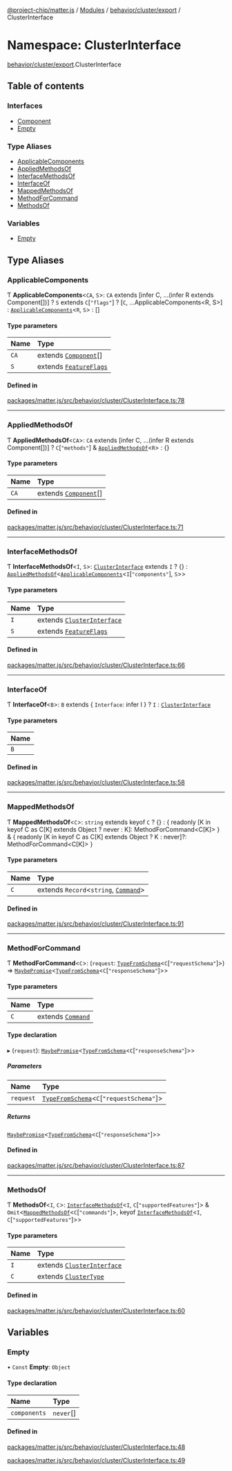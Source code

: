 [@project-chip/matter.js](../README.md) / [Modules](../modules.md) / [behavior/cluster/export](behavior_cluster_export.md) / ClusterInterface

# Namespace: ClusterInterface

[behavior/cluster/export](behavior_cluster_export.md).ClusterInterface

## Table of contents

### Interfaces

- [Component](../interfaces/behavior_cluster_export.ClusterInterface.Component.md)
- [Empty](../interfaces/behavior_cluster_export.ClusterInterface.Empty.md)

### Type Aliases

- [ApplicableComponents](behavior_cluster_export.ClusterInterface.md#applicablecomponents)
- [AppliedMethodsOf](behavior_cluster_export.ClusterInterface.md#appliedmethodsof)
- [InterfaceMethodsOf](behavior_cluster_export.ClusterInterface.md#interfacemethodsof)
- [InterfaceOf](behavior_cluster_export.ClusterInterface.md#interfaceof)
- [MappedMethodsOf](behavior_cluster_export.ClusterInterface.md#mappedmethodsof)
- [MethodForCommand](behavior_cluster_export.ClusterInterface.md#methodforcommand)
- [MethodsOf](behavior_cluster_export.ClusterInterface.md#methodsof)

### Variables

- [Empty](behavior_cluster_export.ClusterInterface.md#empty)

## Type Aliases

### ApplicableComponents

Ƭ **ApplicableComponents**\<`CA`, `S`\>: `CA` extends [infer C, ...(infer R extends Component[])] ? `S` extends `C`[``"flags"``] ? [`C`, ...ApplicableComponents\<R, S\>] : [`ApplicableComponents`](behavior_cluster_export.ClusterInterface.md#applicablecomponents)\<`R`, `S`\> : []

#### Type parameters

| Name | Type |
| :------ | :------ |
| `CA` | extends [`Component`](../interfaces/behavior_cluster_export.ClusterInterface.Component.md)[] |
| `S` | extends [`FeatureFlags`](cluster_export.ClusterComposer.md#featureflags) |

#### Defined in

[packages/matter.js/src/behavior/cluster/ClusterInterface.ts:78](https://github.com/project-chip/matter.js/blob/558e12c94a201592c28c7bc0743705360b3e5ca6/packages/matter.js/src/behavior/cluster/ClusterInterface.ts#L78)

___

### AppliedMethodsOf

Ƭ **AppliedMethodsOf**\<`CA`\>: `CA` extends [infer C, ...(infer R extends Component[])] ? `C`[``"methods"``] & [`AppliedMethodsOf`](behavior_cluster_export.ClusterInterface.md#appliedmethodsof)\<`R`\> : {}

#### Type parameters

| Name | Type |
| :------ | :------ |
| `CA` | extends [`Component`](../interfaces/behavior_cluster_export.ClusterInterface.Component.md)[] |

#### Defined in

[packages/matter.js/src/behavior/cluster/ClusterInterface.ts:71](https://github.com/project-chip/matter.js/blob/558e12c94a201592c28c7bc0743705360b3e5ca6/packages/matter.js/src/behavior/cluster/ClusterInterface.ts#L71)

___

### InterfaceMethodsOf

Ƭ **InterfaceMethodsOf**\<`I`, `S`\>: [`ClusterInterface`](behavior_cluster_export.md#clusterinterface) extends `I` ? {} : [`AppliedMethodsOf`](behavior_cluster_export.ClusterInterface.md#appliedmethodsof)\<[`ApplicableComponents`](behavior_cluster_export.ClusterInterface.md#applicablecomponents)\<`I`[``"components"``], `S`\>\>

#### Type parameters

| Name | Type |
| :------ | :------ |
| `I` | extends [`ClusterInterface`](behavior_cluster_export.md#clusterinterface) |
| `S` | extends [`FeatureFlags`](cluster_export.ClusterComposer.md#featureflags) |

#### Defined in

[packages/matter.js/src/behavior/cluster/ClusterInterface.ts:66](https://github.com/project-chip/matter.js/blob/558e12c94a201592c28c7bc0743705360b3e5ca6/packages/matter.js/src/behavior/cluster/ClusterInterface.ts#L66)

___

### InterfaceOf

Ƭ **InterfaceOf**\<`B`\>: `B` extends \{ `Interface`: infer I  } ? `I` : [`ClusterInterface`](behavior_cluster_export.md#clusterinterface)

#### Type parameters

| Name |
| :------ |
| `B` |

#### Defined in

[packages/matter.js/src/behavior/cluster/ClusterInterface.ts:58](https://github.com/project-chip/matter.js/blob/558e12c94a201592c28c7bc0743705360b3e5ca6/packages/matter.js/src/behavior/cluster/ClusterInterface.ts#L58)

___

### MappedMethodsOf

Ƭ **MappedMethodsOf**\<`C`\>: `string` extends keyof `C` ? {} : \{ readonly [K in keyof C as C[K] extends Object ? never : K]: MethodForCommand\<C[K]\> } & \{ readonly [K in keyof C as C[K] extends Object ? K : never]?: MethodForCommand\<C[K]\> }

#### Type parameters

| Name | Type |
| :------ | :------ |
| `C` | extends `Record`\<`string`, [`Command`](cluster_export.ClusterType.md#command)\> |

#### Defined in

[packages/matter.js/src/behavior/cluster/ClusterInterface.ts:91](https://github.com/project-chip/matter.js/blob/558e12c94a201592c28c7bc0743705360b3e5ca6/packages/matter.js/src/behavior/cluster/ClusterInterface.ts#L91)

___

### MethodForCommand

Ƭ **MethodForCommand**\<`C`\>: (`request`: [`TypeFromSchema`](tlv_export.md#typefromschema)\<`C`[``"requestSchema"``]\>) => [`MaybePromise`](util_export.md#maybepromise)\<[`TypeFromSchema`](tlv_export.md#typefromschema)\<`C`[``"responseSchema"``]\>\>

#### Type parameters

| Name | Type |
| :------ | :------ |
| `C` | extends [`Command`](cluster_export.ClusterType.md#command) |

#### Type declaration

▸ (`request`): [`MaybePromise`](util_export.md#maybepromise)\<[`TypeFromSchema`](tlv_export.md#typefromschema)\<`C`[``"responseSchema"``]\>\>

##### Parameters

| Name | Type |
| :------ | :------ |
| `request` | [`TypeFromSchema`](tlv_export.md#typefromschema)\<`C`[``"requestSchema"``]\> |

##### Returns

[`MaybePromise`](util_export.md#maybepromise)\<[`TypeFromSchema`](tlv_export.md#typefromschema)\<`C`[``"responseSchema"``]\>\>

#### Defined in

[packages/matter.js/src/behavior/cluster/ClusterInterface.ts:87](https://github.com/project-chip/matter.js/blob/558e12c94a201592c28c7bc0743705360b3e5ca6/packages/matter.js/src/behavior/cluster/ClusterInterface.ts#L87)

___

### MethodsOf

Ƭ **MethodsOf**\<`I`, `C`\>: [`InterfaceMethodsOf`](behavior_cluster_export.ClusterInterface.md#interfacemethodsof)\<`I`, `C`[``"supportedFeatures"``]\> & `Omit`\<[`MappedMethodsOf`](behavior_cluster_export.ClusterInterface.md#mappedmethodsof)\<`C`[``"commands"``]\>, keyof [`InterfaceMethodsOf`](behavior_cluster_export.ClusterInterface.md#interfacemethodsof)\<`I`, `C`[``"supportedFeatures"``]\>\>

#### Type parameters

| Name | Type |
| :------ | :------ |
| `I` | extends [`ClusterInterface`](behavior_cluster_export.md#clusterinterface) |
| `C` | extends [`ClusterType`](../interfaces/cluster_export.ClusterType-1.md) |

#### Defined in

[packages/matter.js/src/behavior/cluster/ClusterInterface.ts:60](https://github.com/project-chip/matter.js/blob/558e12c94a201592c28c7bc0743705360b3e5ca6/packages/matter.js/src/behavior/cluster/ClusterInterface.ts#L60)

## Variables

### Empty

• `Const` **Empty**: `Object`

#### Type declaration

| Name | Type |
| :------ | :------ |
| `components` | `never`[] |

#### Defined in

[packages/matter.js/src/behavior/cluster/ClusterInterface.ts:48](https://github.com/project-chip/matter.js/blob/558e12c94a201592c28c7bc0743705360b3e5ca6/packages/matter.js/src/behavior/cluster/ClusterInterface.ts#L48)

[packages/matter.js/src/behavior/cluster/ClusterInterface.ts:49](https://github.com/project-chip/matter.js/blob/558e12c94a201592c28c7bc0743705360b3e5ca6/packages/matter.js/src/behavior/cluster/ClusterInterface.ts#L49)

